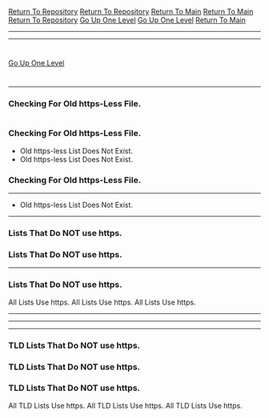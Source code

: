 [Return To Repository](https://github.com/DigitalWarrior/piholeparser/)
[Return To Repository](https://github.com/DigitalWarrior/piholeparser/)
[Return To Main](https://github.com/DigitalWarrior/piholeparser/blob/master/RecentRunLogs/Mainlog.md)
[Return To Main](https://github.com/DigitalWarrior/piholeparser/blob/master/RecentRunLogs/Mainlog.md)
[Return To Repository](https://github.com/DigitalWarrior/piholeparser/)
[Go Up One Level](https://github.com/DigitalWarrior/piholeparser/blob/master/RecentRunLogs/TopLevelScripts/10-Running-Initial-Tasks.md)
[Go Up One Level](https://github.com/DigitalWarrior/piholeparser/blob/master/RecentRunLogs/TopLevelScripts/10-Running-Initial-Tasks.md)
[Return To Main](https://github.com/DigitalWarrior/piholeparser/blob/master/RecentRunLogs/Mainlog.md)
____________________________________
____________________________________
# 
[Go Up One Level](https://github.com/DigitalWarrior/piholeparser/blob/master/RecentRunLogs/TopLevelScripts/10-Running-Initial-Tasks.md)
# 
____________________________________
### Checking For Old https-Less File.
# 
### Checking For Old https-Less File.
* Old https-less List Does Not Exist.
* Old https-less List Does Not Exist.

### Checking For Old https-Less File.

___________________________________________________________________
* Old https-less List Does Not Exist.
___________________________________________________________________
### Lists That Do NOT use https.

### Lists That Do NOT use https.
___________________________________________________________________
### Lists That Do NOT use https.
All Lists Use https.
All Lists Use https.
All Lists Use https.



___________________________________________________________________
___________________________________________________________________
___________________________________________________________________
### TLD Lists That Do NOT use https.
### TLD Lists That Do NOT use https.
### TLD Lists That Do NOT use https.
All TLD Lists Use https.
All TLD Lists Use https.
All TLD Lists Use https.
